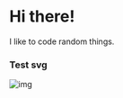 # Hi there!

I like to code random things.

### Test svg
![img](https://us-central1-biofun.cloudfunctions.net/app/)
